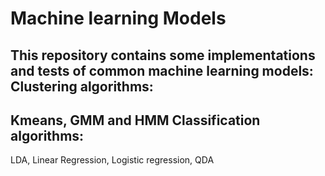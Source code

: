 Machine learning Models
======================
This repository contains some implementations and tests of common machine learning models:
Clustering algorithms:
---------------------
 Kmeans, GMM and HMM
Classification algorithms:
--------------------------
 LDA, Linear Regression, Logistic regression, QDA
